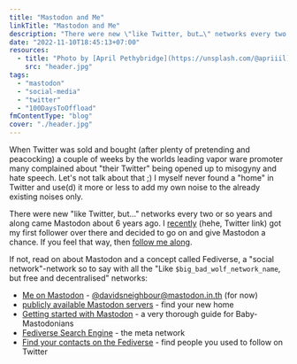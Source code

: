 ```yaml
---
title: "Mastodon and Me"
linkTitle: "Mastodon and Me"
description: "There were new \"like Twitter, but…\" networks every two or so years and along came Mastodon about 6 years ago. I recently got my first follower over there and decided to go on and give Mastodon a chance. If you feel that way, then follow me along."
date: "2022-11-10T18:45:13+07:00"
resources:
  - title: "Photo by [April Pethybridge](https://unsplash.com/@apriiil) via [Unsplash](https://unsplash.com/)"
    src: "header.jpg"
tags:
  - "mastodon"
  - "social-media"
  - "twitter"
  - "100DaysToOffload"
fmContentType: "blog"
cover: "./header.jpg"
---
```


When Twitter was sold and bought (after plenty of pretending and peacocking) a couple of weeks by the worlds leading vapor ware promoter many complained about "their Twitter" being opened up to misogyny and hate speech. Let's not talk about that ;) I myself never found a "home" in Twitter and use(d) it more or less to add my own noise to the already existing noises only.

There were new "like Twitter, but…" networks every two or so years and along came Mastodon about 6 years ago. I [recently](https://twitter.com/davidsneighbour/status/1586016108477222912) (hehe, Twitter link) got my first follower over there and decided to go on and give Mastodon a chance. If you feel that way, then [follow me along](https://mastodon.in.th/@davidsneighbour).

If not, read on about Mastodon and a concept called Fediverse, a "social network"-network so to say with all the "Like `$big_bad_wolf_network_name`, but free and decentralised" networks:

*   [Me on Mastodon](https://mastodon.in.th/@davidsneighbour) - [@davidsneighbour@mastodon.in.th](https://mastodon.in.th/@davidsneighbour) (for now)
*   [publicly available Mastodon servers](https://joinmastodon.org/servers) - find your new home
*   [Getting started with Mastodon](https://2ality.com/2022/10/mastodon-getting-started.html) - a very thorough guide for Baby-Mastodonians
*   [Fediverse Search Engine](https://fediverse.info/explore/people) - the meta network
*   [Find your contacts on the Fediverse](https://fedifinder.glitch.me/) - find people you used to follow on Twitter
